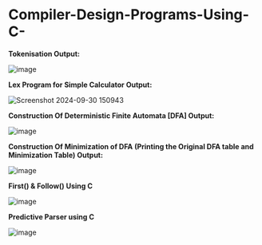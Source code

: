 # Compiler-Design-Programs-Using-C-
**Tokenisation Output:**














![image](https://github.com/user-attachments/assets/ecf7a7fc-0bfb-4cce-83fc-67ec40334e8f) 




**Lex Program for Simple Calculator Output:**















 ![Screenshot 2024-09-30 150943](https://github.com/user-attachments/assets/ea111d9a-c47f-4de3-9403-840d99bfff39)




**Construction Of Deterministic Finite Automata [DFA] Output:**















 ![image](https://github.com/user-attachments/assets/d2b39328-3e96-4ddb-b859-07fbcc7be517)




**Construction Of Minimization of DFA (Printing the Original DFA table and Minimization Table) Output:**















![image](https://github.com/user-attachments/assets/dfadf3db-a85d-4322-807b-5c6ae8a17b4a)




**First() & Follow() Using C**















![image](https://github.com/user-attachments/assets/c7808904-5445-4137-911a-5d7b67de2ad5)




**Predictive Parser using C**















![image](https://github.com/user-attachments/assets/afd4749c-c47e-4aca-b61e-465b888ebbfb)
